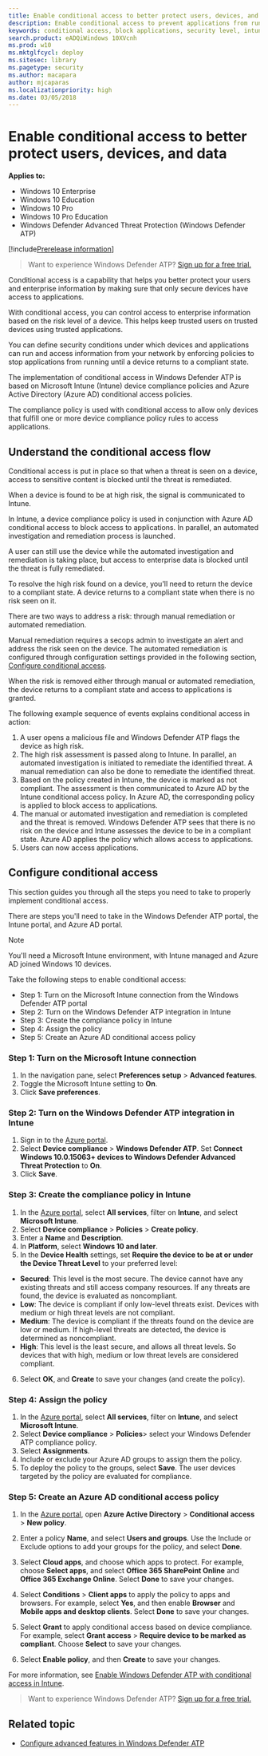 ```yaml
---
title: Enable conditional access to better protect users, devices, and data
description: Enable conditional access to prevent applications from running if a device is considered at risk and an application is determined to be non-compliant.
keywords: conditional access, block applications, security level, intune,
search.product: eADQiWindows 10XVcnh
ms.prod: w10
ms.mktglfcycl: deploy
ms.sitesec: library
ms.pagetype: security
ms.author: macapara
author: mjcaparas
ms.localizationpriority: high
ms.date: 03/05/2018
---
```


# Enable conditional access to better protect users, devices, and data 

**Applies to:**

- Windows 10 Enterprise
- Windows 10 Education
- Windows 10 Pro
- Windows 10 Pro Education
- Windows Defender Advanced Threat Protection (Windows Defender ATP)

[!include[Prerelease information](prerelease.md)]

>Want to experience Windows Defender ATP? [Sign up for a free trial.](https://www.microsoft.com/en-us/WindowsForBusiness/windows-atp?ocid=docs-wdatp-conditionalaccess-abovefoldlink)

Conditional access is a capability that helps you better protect your users and enterprise information by making sure that only secure devices have access to applications.

With conditional access, you can control access to enterprise information based on the risk level of a device. This helps keep trusted users on trusted devices using trusted applications.

You can define security conditions under which devices and applications can run and access information from your network by enforcing policies to stop applications from running until a device returns to a compliant state. 

The implementation of conditional access in Windows Defender ATP is based on Microsoft Intune (Intune) device compliance policies and Azure Active Directory (Azure AD) conditional access policies. 

The compliance policy is used with conditional access to allow only devices that fulfill one or more device compliance policy rules to access applications. 

## Understand the conditional access flow
Conditional access is put in place so that when a threat is seen on a device, access to sensitive content is blocked until the threat is remediated. 

When a device is found to be at high risk, the signal is communicated to Intune. 

In Intune, a device compliance policy is used in conjunction with Azure AD conditional access to block access to applications. In parallel,  an automated investigation and remediation process is launched.

 A user can still use the device while the automated investigation and remediation is taking place, but access to enterprise data is blocked until the threat is fully remediated. 

To resolve the high risk found on a device, you'll need to return the device to a compliant state. A device returns to a compliant state when there is no risk seen on it. 

There are two ways to address a risk: through manual remediation or automated remediation. 

Manual remediation requires a secops admin to investigate an alert and address the risk seen on the device. The automated remediation is configured through configuration settings provided in the following section, [Configure conditional access](#configure-conditional-access).

When the risk is removed either through manual or automated remediation, the device returns to a compliant state and access to applications is granted.

The following example sequence of events explains conditional access in action:

1. A user opens a malicious file and Windows Defender ATP flags the device as high risk.
2. The high risk assessment is passed along to Intune. In parallel, an automated investigation is initiated to remediate the identified threat. A manual remediation can also be done to remediate the identified threat.
3. Based on the policy created in Intune, the device is marked as not compliant. The assessment is then communicated to Azure AD by the Intune conditional access policy. In Azure AD, the corresponding policy is applied to block access to applications.
4. The manual or automated investigation and remediation is completed and the threat is removed. Windows Defender ATP sees that there is no risk on the device and Intune assesses the device to be in a compliant state. Azure AD applies the policy which allows access to applications.
5. Users can now access applications.



 ## Configure conditional access
This section guides you through all the steps you need to take to properly implement conditional access. 

There are steps you'll need to take in the Windows Defender ATP portal, the Intune portal, and Azure AD portal.

> [!NOTE] 
> You'll need a Microsoft Intune environment, with Intune managed and Azure AD joined Windows 10 devices.

Take the following steps to enable conditional access:
- Step 1: Turn on the Microsoft Intune connection from the Windows Defender ATP portal
- Step 2: Turn on the Windows Defender ATP integration in Intune
- Step 3: Create the compliance policy in Intune
- Step 4: Assign the policy 
- Step 5: Create an Azure AD conditional access policy


### Step 1: Turn on the Microsoft Intune connection
1. In the navigation pane, select **Preferences setup** > **Advanced features**.
2. Toggle the Microsoft Intune setting to **On**.
3. Click **Save preferences**.


### Step 2: Turn on the Windows Defender ATP integration in Intune
1. Sign in to the [Azure portal](https://portal.azure.com).
2. Select **Device compliance** > **Windows Defender ATP**. Set **Connect Windows 10.0.15063+ devices to Windows Defender Advanced Threat Protection** to **On**.
3. Click **Save**.


### Step 3: Create the compliance policy in Intune
1. In the [Azure portal](https://portal.azure.com), select **All services**, filter on **Intune**, and select **Microsoft Intune**.
2. Select **Device compliance** > **Policies** > **Create policy**.
3. Enter a **Name** and **Description**.
4. In **Platform**, select **Windows 10 and later**.
5. In the **Device Health** settings, set **Require the device to be at or under the Device Threat Level** to your preferred level:

  - **Secured**: This level is the most secure. The device cannot have any existing threats and still access company resources. If any threats are found, the device is evaluated as noncompliant.
  - **Low**: The device is compliant if only low-level threats exist. Devices with medium or high threat levels are not compliant.
  - **Medium**: The device is compliant if the threats found on the device are low or medium. If high-level threats are detected, the device is determined as noncompliant.
  - **High**: This level is the least secure, and allows all threat levels. So devices that with high, medium or low threat levels are considered compliant.

6. Select **OK**, and **Create** to save your changes (and create the policy).

### Step 4: Assign the policy
1. In the [Azure portal](https://portal.azure.com), select **All services**, filter on **Intune**, and select **Microsoft Intune**.
2. Select **Device compliance** > **Policies**> select your Windows Defender ATP compliance policy.
3. Select **Assignments**.
4. Include or exclude your Azure AD groups to assign them the policy.
5. To deploy the policy to the groups, select **Save**. The user devices targeted by the policy are evaluated for compliance.

### Step 5: Create an Azure AD conditional access policy
1. In the [Azure portal](https://portal.azure.com), open **Azure Active Directory** > **Conditional access** > **New policy**.
2. Enter a policy **Name**, and select **Users and groups**. Use the Include or Exclude options to add your groups for the policy, and select **Done**.
3. Select **Cloud apps**, and choose which apps to protect. For example, choose **Select apps**, and select **Office 365 SharePoint Online** and **Office 365 Exchange Online**. Select **Done** to save your changes.

4. Select **Conditions** > **Client apps** to apply the policy to apps and browsers. For example, select **Yes**, and then enable **Browser** and **Mobile apps and desktop clients**. Select **Done** to save your changes.

5. Select **Grant** to apply conditional access based on device compliance. For example, select **Grant access** > **Require device to be marked as compliant**. Choose **Select** to save your changes.

6. Select **Enable policy**, and then **Create** to save your changes.

For more information, see [Enable Windows Defender ATP with conditional access in Intune](https://docs.microsoft.com/intune/advanced-threat-protection).

>Want to experience Windows Defender ATP? [Sign up for a free trial.](https://www.microsoft.com/en-us/WindowsForBusiness/windows-atp?ocid=docs-wdatp-conditionalaccess-belowfoldlink)

## Related topic
- [Configure advanced features in Windows Defender ATP](advanced-features-windows-defender-advanced-threat-protection.md)



